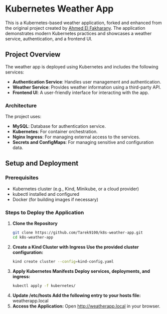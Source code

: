 # Kubernetes Weather App

This is a Kubernetes-based weather application, forked and enhanced from the original project created by [Ahmed El Fakharany](https://github.com/abohmeed/k8s-course-lab). The application demonstrates modern Kubernetes practices and showcases a weather service, authentication, and a frontend UI.

## Project Overview

The weather app is deployed using Kubernetes and includes the following services:
- **Authentication Service**: Handles user management and authentication.
- **Weather Service**: Provides weather information using a third-party API.
- **Frontend UI**: A user-friendly interface for interacting with the app.

### Architecture
The project uses:
- **MySQL**: Database for authentication service.
- **Kubernetes**: For container orchestration.
- **Nginx Ingress**: For managing external access to the services.
- **Secrets and ConfigMaps**: For managing sensitive and configuration data.

## Setup and Deployment

### Prerequisites
- Kubernetes cluster (e.g., Kind, Minikube, or a cloud provider)
- kubectl installed and configured
- Docker (for building images if necessary)

### Steps to Deploy the Application
1. **Clone the Repository**
   ```bash
   git clone https://github.com/Tarek9100/k8s-weather-app.git
   cd k8s-weather-app
2. **Create a Kind Cluster with Ingress Use the provided cluster configuration:**
   ```bash
   kind create cluster --config=kind-config.yaml
4. **Apply Kubernetes Manifests Deploy services, deployments, and ingress:**
   ```bash
   kubectl apply -f kubernetes/
6. **Update /etc/hosts Add the following entry to your hosts file:**
   <your-cluster-ip> weatherapp.local
7. **Access the Application:**
   Open http://weatherapp.local in your browser.
